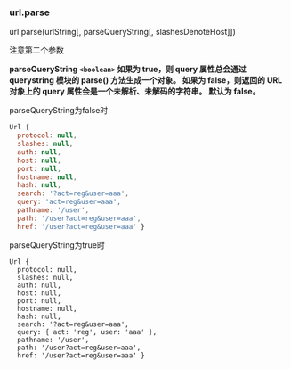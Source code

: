 ### url.parse

url.parse(urlString[, parseQueryString[, slashesDenoteHost]])

注意第二个参数

**parseQueryString `<boolean>` 如果为 true，则 query 属性总会通过 querystring 模块的 parse() 方法生成一个对象。 如果为 false，则返回的 URL 对象上的 query 属性会是一个未解析、未解码的字符串。 默认为 false。**

parseQueryString为false时
```js
Url {
  protocol: null,
  slashes: null,
  auth: null,
  host: null,
  port: null,
  hostname: null,
  hash: null,
  search: '?act=reg&user=aaa',
  query: 'act=reg&user=aaa',
  pathname: '/user',
  path: '/user?act=reg&user=aaa',
  href: '/user?act=reg&user=aaa' }
```


parseQueryString为true时
```
Url {
  protocol: null,
  slashes: null,
  auth: null,
  host: null,
  port: null,
  hostname: null,
  hash: null,
  search: '?act=reg&user=aaa',
  query: { act: 'reg', user: 'aaa' },
  pathname: '/user',
  path: '/user?act=reg&user=aaa',
  href: '/user?act=reg&user=aaa' }

```




























